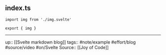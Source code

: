 ## index.ts

```
import img from './img.svelte'

export { img }
```

---
up:: [[Svelte markdown blog]]
tags:: #note/example #effort/blog #source/video  #on/Svelte
Source:: [[Joy of Code]]


